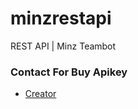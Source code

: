 # minzrestapi
REST API | Minz Teambot

### Contact For Buy Apikey
* <a href="https://line.me/ti/p/~visss.">Creator</a>
